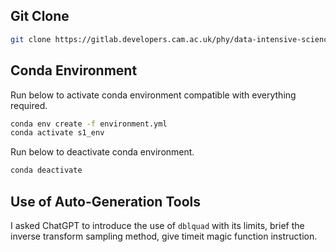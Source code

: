 ## Git Clone
```bash
git clone https://gitlab.developers.cam.ac.uk/phy/data-intensive-science-mphil/assessments/s1_coursework/yz929.git
```

## Conda Environment

Run below to activate conda environment compatible with everything required.
```bash
conda env create -f environment.yml
conda activate s1_env
```

Run below to deactivate conda environment.
```bash
conda deactivate
```

## Use of Auto-Generation Tools
I asked ChatGPT to introduce the use of `dblquad` with its limits, brief the inverse transform sampling method, give timeit magic function instruction.